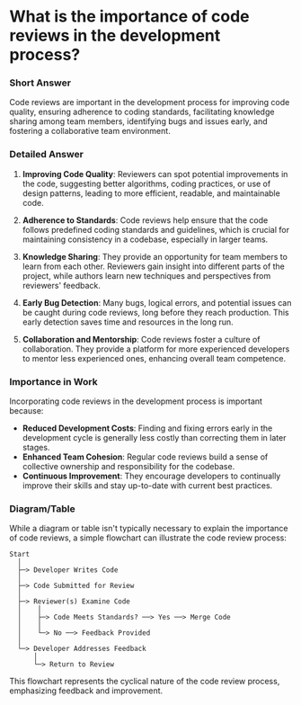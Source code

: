 # What is the importance of code reviews in the development process?

### Short Answer
Code reviews are important in the development process for improving code quality, ensuring adherence to coding standards, facilitating knowledge sharing among team members, identifying bugs and issues early, and fostering a collaborative team environment.

### Detailed Answer
1. **Improving Code Quality**: Reviewers can spot potential improvements in the code, suggesting better algorithms, coding practices, or use of design patterns, leading to more efficient, readable, and maintainable code.

2. **Adherence to Standards**: Code reviews help ensure that the code follows predefined coding standards and guidelines, which is crucial for maintaining consistency in a codebase, especially in larger teams.

3. **Knowledge Sharing**: They provide an opportunity for team members to learn from each other. Reviewers gain insight into different parts of the project, while authors learn new techniques and perspectives from reviewers' feedback.

4. **Early Bug Detection**: Many bugs, logical errors, and potential issues can be caught during code reviews, long before they reach production. This early detection saves time and resources in the long run.

5. **Collaboration and Mentorship**: Code reviews foster a culture of collaboration. They provide a platform for more experienced developers to mentor less experienced ones, enhancing overall team competence.

### Importance in Work
Incorporating code reviews in the development process is important because:

- **Reduced Development Costs**: Finding and fixing errors early in the development cycle is generally less costly than correcting them in later stages.
- **Enhanced Team Cohesion**: Regular code reviews build a sense of collective ownership and responsibility for the codebase.
- **Continuous Improvement**: They encourage developers to continually improve their skills and stay up-to-date with current best practices.

### Diagram/Table
While a diagram or table isn't typically necessary to explain the importance of code reviews, a simple flowchart can illustrate the code review process:

```plaintext
Start
  │
  ├─> Developer Writes Code
  │
  ├─> Code Submitted for Review
  │
  ├─> Reviewer(s) Examine Code
  │    │
  │    ├─> Code Meets Standards? ──> Yes ──> Merge Code
  │    │
  │    └─> No ──> Feedback Provided
  │
  └─> Developer Addresses Feedback
      │
      └─> Return to Review
```

This flowchart represents the cyclical nature of the code review process, emphasizing feedback and improvement.